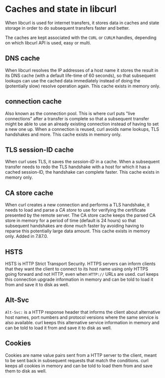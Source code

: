 # Caches and state in libcurl

When libcurl is used for internet transfers, it stores data in caches and
state storage in order to do subsequent transfers faster and better.

The caches are kept associated with the `CURL` or `CURLM` handles, depending
on which libcurl API is used, easy or multi.

## DNS cache

When libcurl resolves the IP addresses of a host name it stores the result in
its DNS cache (with a default life-time of 60 seconds), so that subsequent
lookups can use the cached data immediately instead of doing the (potentially
slow) resolve operation again. This cache exists in memory only.

## connection cache

Also known as the connection pool. This is where curl puts "live connections"
after a transfer is complete so that a subsequent transfer might be able to
use an already existing connection instead of having to set a new one up. When
a connection is reused, curl avoids name lookups, TLS handshakes and more.
This cache exists in memory only.

## TLS session-ID cache

When curl uses TLS, it saves the *session-ID* in a cache. When a subsequent
transfer needs to redo the TLS handshake with a host for which it has a cached
session-ID, the handshake can complete faster. This cache exists in memory
only.

## CA store cache

When curl creates a new connection and performs a TLS handshake, it needs to
load and parse a *CA store* to use for verifying the certificate presented by
the remote server. The CA store cache keeps the parsed CA store in memory for
a period of time (default is 24 hours) so that subsequent handshakes are done
much faster by avoiding having to reparse this potentially large data
amount. This cache exists in memory only. Added in 7.87.0.

## HSTS

HSTS is HTTP Strict Transport Security. HTTPS servers can inform clients that
they want the client to connect to its host name using only HTTPS going
forward and not HTTP, even when `HTTP://` URLs are used. curl keeps this
connection upgrade information in memory and can be told to load it from and
save it to disk as well.

## Alt-Svc

`Alt-Svc:` is a HTTP response header that informs the client about alternative
host names, port numbers and protocol versions where the same service is also
available. curl keeps this alternative service information in memory and can
be told to load it from and save it to disk as well.

## Cookies

Cookies are name value pairs sent from a HTTP server to the client, meant to
be sent back in subsequent requests that match the conditions. curl keeps all
cookies in memory and can be told to load them from and save them to disk as
well.

